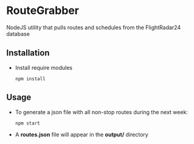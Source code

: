 # RouteGrabber
NodeJS utility that pulls routes and schedules from the FlightRadar24 database

## Installation
* Install require modules
  ```
  npm install
  ```

## Usage
* To generate a json file with all non-stop routes during the next week:
  ```
  npm start
  ```
* A **routes.json** file will appear in the **output/** directory
